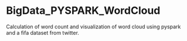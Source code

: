 # BigData_PYSPARK_WordCloud
Calculation of word count and visualization of word cloud using pyspark and a fifa dataset from twitter.
